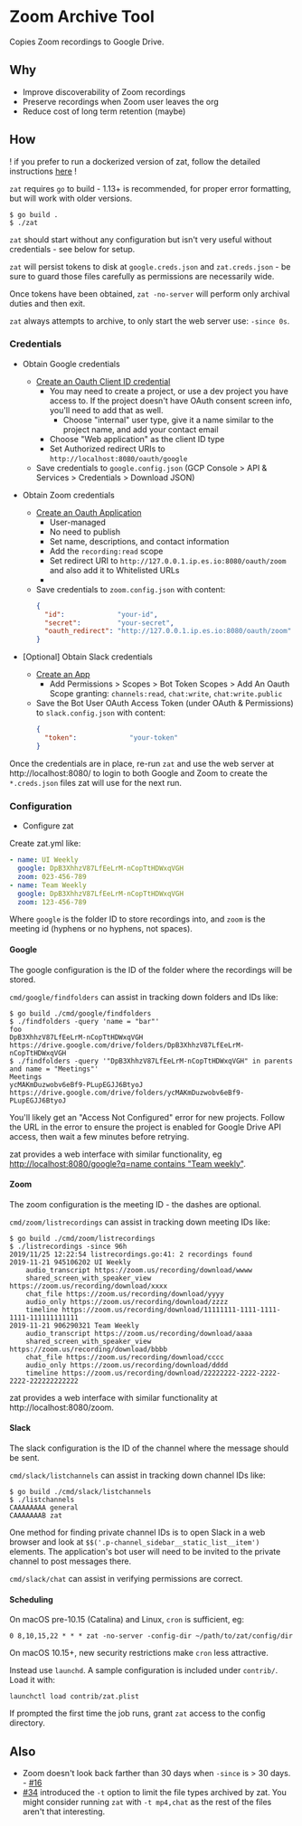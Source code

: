 # Zoom Archive Tool

Copies Zoom recordings to Google Drive.

## Why

* Improve discoverability of Zoom recordings
* Preserve recordings when Zoom user leaves the org
* Reduce cost of long term retention (maybe)

## How

 ! if you prefer to run a dockerized version of zat, follow the detailed instructions [here](docs/complete_configuration_guide.md) !

`zat` requires `go` to build - 1.13+ is recommended, for proper error formatting, but will work with older versions.

```
$ go build .
$ ./zat
```

`zat` should start without any configuration but isn't very useful without credentials - see below for setup.

`zat` will persist tokens to disk at `google.creds.json` and `zat.creds.json` - be sure to guard those files carefully as permissions are necessarily wide.

Once tokens have been obtained, `zat -no-server` will perform only archival duties and then exit.

`zat` always attempts to archive, to only start the web server use: `-since 0s`.

### Credentials

* Obtain Google credentials
  * [Create an Oauth Client ID credential](https://console.cloud.google.com/apis/credentials)
    * You may need to create a project, or use a dev project you have access to. If the project doesn't have OAuth consent screen info, you'll need to add that as well.
      * Choose "internal" user type, give it a name similar to the project name, and add your contact email
    * Choose "Web application" as the client ID type
    * Set Authorized redirect URIs to `http://localhost:8080/oauth/google`
  * Save credentials to `google.config.json` (GCP Console > API & Services > Credentials > Download JSON)

* Obtain Zoom credentials
  * [Create an Oauth Application](https://marketplace.zoom.us/develop/create)
    * User-managed
    * No need to publish
    * Set name, descriptions, and contact information
    * Add the `recording:read` scope 
    * Set redirect URI to `http://127.0.0.1.ip.es.io:8080/oauth/zoom` and also add it to Whitelisted URLs
    * 
  * Save credentials to `zoom.config.json` with content:
    ```json
    {
      "id":             "your-id",
      "secret":         "your-secret",
      "oauth_redirect": "http://127.0.0.1.ip.es.io:8080/oauth/zoom"
    }
    ```
* [Optional] Obtain Slack credentials
  * [Create an App](https://api.slack.com/apps?new_app=1)
    * Add Permissions > Scopes > Bot Token Scopes > Add An Oauth Scope granting: `channels:read`, `chat:write`, `chat:write.public`
  * Save the Bot User OAuth Access Token (under OAuth & Permissions) to `slack.config.json` with content:
    ```json
    {
      "token":             "your-token"
    }
    ```

Once the credentials are in place, re-run `zat` and use the web server at http://localhost:8080/ to login to both Google and Zoom to create the `*.creds.json` files zat will use for the next run.

### Configuration

* Configure zat

Create zat.yml like:

```yaml
- name: UI Weekly
  google: DpB3XhhzV87LfEeLrM-nCopTtHDWxqVGH
  zoom: 023-456-789
- name: Team Weekly
  google: DpB3XhhzV87LfEeLrM-nCopTtHDWxqVGH
  zoom: 123-456-789
```

Where `google` is the folder ID to store recordings into, and `zoom` is the meeting id (hyphens or no hyphens, not spaces).

#### Google

The google configuration is the ID of the folder where the recordings will be stored.

`cmd/google/findfolders` can assist in tracking down folders and IDs like:

```
$ go build ./cmd/google/findfolders
$ ./findfolders -query 'name = "bar"'
foo                                                          DpB3XhhzV87LfEeLrM-nCopTtHDWxqVGH https://drive.google.com/drive/folders/DpB3XhhzV87LfEeLrM-nCopTtHDWxqVGH
$ ./findfolders -query '"DpB3XhhzV87LfEeLrM-nCopTtHDWxqVGH" in parents and name = "Meetings"'
Meetings                                                     ycMAKmDuzwobv6eBf9-PLupEGJJ6BtyoJ https://drive.google.com/drive/folders/ycMAKmDuzwobv6eBf9-PLupEGJJ6BtyoJ
```

You'll likely get an "Access Not Configured" error for new projects. Follow the URL in the error to ensure the project is enabled for Google Drive API access, then wait a few minutes before retrying.

zat provides a web interface with similar functionality, eg [http://localhost:8080/google?q=name contains "Team weekly"](http://localhost:8080/google?q=name%20contains%20%27Team%20weekly%27).

#### Zoom

The zoom configuration is the meeting ID - the dashes are optional.

`cmd/zoom/listrecordings` can assist in tracking down meeting IDs like:

```
$ go build ./cmd/zoom/listrecordings
$ ./listrecordings -since 96h
2019/11/25 12:22:54 listrecordings.go:41: 2 recordings found
2019-11-21 945106202 UI Weekly
	audio_transcript https://zoom.us/recording/download/wwww
	shared_screen_with_speaker_view https://zoom.us/recording/download/xxxx
	chat_file https://zoom.us/recording/download/yyyy
	audio_only https://zoom.us/recording/download/zzzz
	timeline https://zoom.us/recording/download/11111111-1111-1111-1111-111111111111
2019-11-21 906290321 Team Weekly
	audio_transcript https://zoom.us/recording/download/aaaa
	shared_screen_with_speaker_view https://zoom.us/recording/download/bbbb
	chat_file https://zoom.us/recording/download/cccc
	audio_only https://zoom.us/recording/download/dddd
	timeline https://zoom.us/recording/download/22222222-2222-2222-2222-222222222222
```

zat provides a web interface with similar functionality at http://localhost:8080/zoom.

#### Slack

The slack configuration is the ID of the channel where the message should be sent.

`cmd/slack/listchannels` can assist in tracking down channel IDs like:

```
$ go build ./cmd/slack/listchannels
$ ./listchannels
CAAAAAAAA general
CAAAAAAAB zat
```

One method for finding private channel IDs is to open Slack in a web browser and look at `$$('.p-channel_sidebar__static_list__item')` elements.
The application's bot user will need to be invited to the private channel to post messages there.

`cmd/slack/chat` can assist in verifying permissions are correct.

#### Scheduling

On macOS pre-10.15 (Catalina) and Linux, `cron` is sufficient, eg:

```
0 8,10,15,22 * * * zat -no-server -config-dir ~/path/to/zat/config/dir
```

On macOS 10.15+, new security restrictions make `cron` less attractive.

Instead use `launchd`.
A sample configuration is included under `contrib/`.
Load it with:
```
launchctl load contrib/zat.plist
```

If prompted the first time the job runs, grant `zat` access to the config directory.

## Also

* Zoom doesn't look back farther than 30 days when `-since` is > 30 days. - [#16](https://github.com/graphaelli/zat/issues/16)
* [#34](https://github.com/graphaelli/zat/issues/34) introduced the `-t` option to limit the file types archived by zat.  You might consider running `zat` with `-t mp4,chat` as the rest of the files aren't that interesting.
